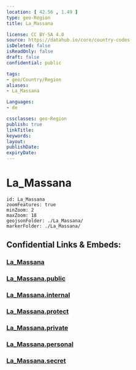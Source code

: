 ```yaml
---
location: [ 42.56 , 1.49 ] 
type: geo-Region
title: La_Massana

license: CC BY-SA 4.0
source: https://datahub.io/core/country-codes
isDeleted: false
isReadOnly: false
draft: false
confidential: public

tags:
- geo/Country/Region
aliases:
- La_Massana

Languages:
- de

cssclasses: geo-Region
publish: true
linkTitle: 
keywords: 
layout: 
publishDate: 
expiryDate: 
---
```


# La_Massana

```leaflet
id: La_Massana
zoomFeatures: true 
minZoom: 2 
maxZoom: 18
geojsonFolder: ./La_Massana/
markerFolder: ./La_Massana/
```


## Confidential Links & Embeds: 

### [La_Massana](/_Standards/Earth/Continent/Europe/Europe~South/Andorra/Counties~Andorra/La_Massana.md) 

### [La_Massana.public](/_public/Earth/Continent/Europe/Europe~South/Andorra/Counties~Andorra/La_Massana.public.md) 

### [La_Massana.internal](/_internal/Earth/Continent/Europe/Europe~South/Andorra/Counties~Andorra/La_Massana.internal.md) 

### [La_Massana.protect](/_protect/Earth/Continent/Europe/Europe~South/Andorra/Counties~Andorra/La_Massana.protect.md) 

### [La_Massana.private](/_private/Earth/Continent/Europe/Europe~South/Andorra/Counties~Andorra/La_Massana.private.md) 

### [La_Massana.personal](/_personal/Earth/Continent/Europe/Europe~South/Andorra/Counties~Andorra/La_Massana.personal.md) 

### [La_Massana.secret](/_secret/Earth/Continent/Europe/Europe~South/Andorra/Counties~Andorra/La_Massana.secret.md)

